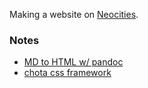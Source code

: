 Making a website on [Neocities](https://neocities.org/).

### Notes

- [MD to HTML w/ pandoc](https://www.arthurkoziel.com/convert-md-to-html-pandoc/)
- [chota css framework](https://github.com/jenil/chota)
